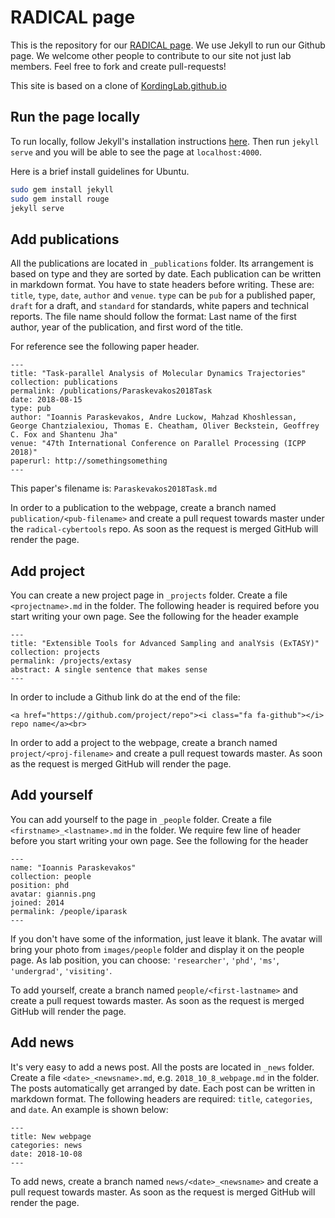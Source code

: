 # RADICAL page


This is the repository for our [RADICAL page](http://radical.rutgers.edu/). We 
use Jekyll to run our Github page. We welcome other people to contribute to our 
site not just lab members. Feel free to fork and create pull-requests!

This site is based on a clone of [KordingLab.github.io](https://github.com/KordingLab/KordingLab.github.io)

## Run the page locally

To run locally, follow Jekyll's installation instructions [here](https://jekyllrb.com/). 
Then run `jekyll serve` and you will be able to see the page at `localhost:4000`. 

Here is a brief install guidelines for Ubuntu.

```bash
sudo gem install jekyll
sudo gem install rouge
jekyll serve
```


## Add publications

All the publications are located in `_publications` folder. Its arrangement is 
based on type and they are sorted by date. Each publication can be written in 
markdown format. You have to state headers before writing. These are: `title`, 
`type`, `date`, `author` and `venue`. `type` can be `pub` for a published paper, 
`draft` for a draft, and `standard` for standards, white papers and technical 
reports. The file name should follow the format: Last name of the first author, 
year of the publication, and first word of the title.

For reference see the following paper header.

```
---
title: "Task-parallel Analysis of Molecular Dynamics Trajectories"
collection: publications
permalink: /publications/Paraskevakos2018Task
date: 2018-08-15
type: pub
author: "Ioannis Paraskevakos, Andre Luckow, Mahzad Khoshlessan, George Chantzialexiou, Thomas E. Cheatham, Oliver Beckstein, Geoffrey C. Fox and Shantenu Jha"
venue: "47th International Conference on Parallel Processing (ICPP 2018)"
paperurl: http://somethingsomething
---
```

This paper's filename is: `Paraskevakos2018Task.md`

In order to a publication to the webpage, create a branch named `publication/<pub-filename>` 
and create a pull request towards master under the `radical-cybertools` repo. As 
soon as the request is merged GitHub will render the page.

## Add project

You can create a new project page in `_projects` folder. Create a file 
`<projectname>.md` in the folder. The following header is required before 
you start writing your own page. See the following for the header example

```
---
title: "Extensible Tools for Advanced Sampling and analYsis (ExTASY)"
collection: projects
permalink: /projects/extasy
abstract: A single sentence that makes sense
---
```

In order to include a Github link do at the end of the file:
```
<a href="https://github.com/project/repo"><i class="fa fa-github"></i> repo name</a><br>
```

In order to add a project to the webpage, create a branch named `project/<proj-filename>` 
and create a pull request towards master. As 
soon as the request is merged GitHub will render the page.

## Add yourself

You can add yourself to the page in `_people` folder. Create a file 
`<firstname>_<lastname>.md` in the folder. We require few line of header before 
you start writing your own page. See the following for the header

```
---
name: "Ioannis Paraskevakos"
collection: people
position: phd
avatar: giannis.png
joined: 2014
permalink: /people/iparask
---
```

If you don't have some of the information, just leave it blank. The avatar will 
bring your photo from `images/people` folder and display it on the people page.
As lab position, you can choose: `'researcher'`, `'phd'`, `'ms'`, `'undergrad'`, 
`'visiting'`.

To add yourself, create a branch named `people/<first-lastname>` and create a pull 
request towards master. As soon as the request 
is merged GitHub will render the page.

## Add news

It's very easy to add a news post. All the posts are located in `_news` folder.
Create a file `<date>_<newsname>.md`, e.g. `2018_10_8_webpage.md` in the folder.
The posts automatically get arranged by date. Each post can be written in markdown
format. The following headers are required: `title`, `categories`, and `date`.
An example is shown below:

```
---
title: New webpage
categories: news
date: 2018-10-08
---
```
To add news, create a branch named `news/<date>_<newsname>` and create a pull 
request towards master. As soon as the request is merged GitHub will render the page.
